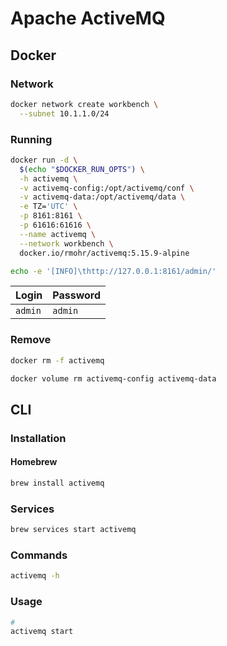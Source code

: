 # Apache ActiveMQ

## Docker

### Network

```sh
docker network create workbench \
  --subnet 10.1.1.0/24
```

### Running

```sh
docker run -d \
  $(echo "$DOCKER_RUN_OPTS") \
  -h activemq \
  -v activemq-config:/opt/activemq/conf \
  -v activemq-data:/opt/activemq/data \
  -e TZ='UTC' \
  -p 8161:8161 \
  -p 61616:61616 \
  --name activemq \
  --network workbench \
  docker.io/rmohr/activemq:5.15.9-alpine
```

```sh
echo -e '[INFO]\thttp://127.0.0.1:8161/admin/'
```

| Login   | Password |
| ------- | -------- |
| `admin` | `admin`  |

### Remove

```sh
docker rm -f activemq

docker volume rm activemq-config activemq-data
```

## CLI

### Installation

#### Homebrew

```sh
brew install activemq
```

### Services

```sh
brew services start activemq
```

### Commands

```sh
activemq -h
```

### Usage

```sh
#
activemq start
```
